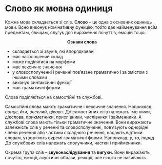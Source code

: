 # Слово як мовна одиниця

Кожна мова складається зi слiв. <b>Слово</b> – це одна з основних одиниць мови. Воно виконує номiнативну функцiю, тобто дає найменування всiм предметам, явищам, слугує для вираження почуттiв, емоцiй тощо.


<p align="center"> <b>Ознаки слова</b> </p>

* складається зi звукiв, якi впорядкованi
* має наголошений склад
* може подiлятися на морфеми
* має лексичне значення
* у словосполученнi i реченнi пов’язане граматично i за змiстом з iншими словами
* виконує синтаксичнi функцiї 
* має граматичнi форми


Слова подiляються на самостiйнi та службовi.

Самостiйнi слова мають граматичне i лексичне значення. Наприклад: <i>сонце, йти, веселий, цiкаво</i>. До самостiйних слiв належать iменники, дiєслова, прикметники, прислiвники, числiвники i займенники. А службовi слова мають тiльки граматичне значення. Вони виражають залежнiсть слiв у реченнi та словосполученнi, пов’язують однорiднi члени речення або частини складного речення, надають вiдтiнки словам, утворюють окремi граматичнi форми. Наприклад: <i>у, та, перед</i>. До службових слiв належать сполучники, частки i прийменники.


Окрема група слiв – <b>звуконаслiдування</b> та <b>вигуки</b>. Вони виражають почуття, емоцiї, акустичнi образи, реакцiї, але нiчого не називають